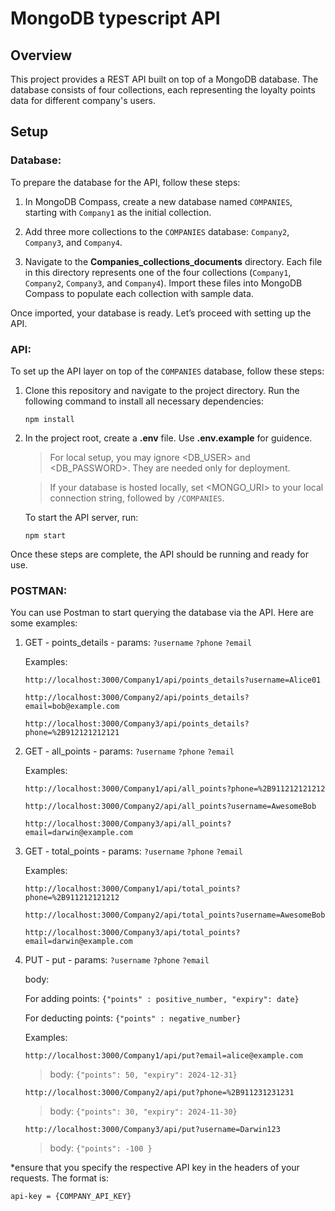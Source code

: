 # MongoDB typescript API
## Overview
This project provides a REST API built on top of a MongoDB database. The database consists of four collections, each representing the loyalty points data for different company's users.

## Setup
### Database:
To prepare the database for the API, follow these steps:

1) In MongoDB Compass, create a new database named `COMPANIES`, starting with `Company1` as the initial collection.


2) Add three more collections to the `COMPANIES` database: `Company2`, `Company3`, and `Company4`.

3) Navigate to the **Companies_collections_documents** directory. Each file in this directory represents one of the four collections (`Company1`, `Company2`, `Company3`, and `Company4`). Import these files into MongoDB Compass to populate each collection with sample data.

Once imported, your database is ready. Let’s proceed with setting up the API.

### API:
To set up the API layer on top of the `COMPANIES` database, follow these steps:

1) Clone this repository and navigate to the project directory. Run the following command to install all necessary dependencies:

    `npm install`    

2) In the project root, create a **.env** file. Use **.env.example** for guidence.

    > For local setup, you may ignore <DB_USER> and <DB_PASSWORD>. They are needed only for deployment.

    >If your database is hosted locally, set <MONGO_URI> to your local connection string, followed by `/COMPANIES`.

    To start the API server, run:

    `npm start`

Once these steps are complete, the API should be running and ready for use.

### POSTMAN:
You can use Postman to start querying the database via the API. Here are some examples:


1) GET - points_details - params: `?username` `?phone` `?email`

    Examples:

    `http://localhost:3000/Company1/api/points_details?username=Alice01`

    `http://localhost:3000/Company2/api/points_details?email=bob@example.com`

    `http://localhost:3000/Company3/api/points_details?phone=%2B912121212121`

2) GET - all_points - params: `?username` `?phone` `?email`

    Examples:

    `http://localhost:3000/Company1/api/all_points?phone=%2B911212121212`

    `http://localhost:3000/Company2/api/all_points?username=AwesomeBob`

    `http://localhost:3000/Company3/api/all_points?email=darwin@example.com`
    
3) GET - total_points - params: `?username` `?phone` `?email`

    Examples:

    `http://localhost:3000/Company1/api/total_points?phone=%2B911212121212`

    `http://localhost:3000/Company2/api/total_points?username=AwesomeBob`

    `http://localhost:3000/Company3/api/total_points?email=darwin@example.com`
    
4) PUT - put - params: `?username` `?phone` `?email`

    body:

    For adding points: `{"points" : positive_number, "expiry": date}`

    For deducting points: `{"points" : negative_number}`

    Examples:

    `http://localhost:3000/Company1/api/put?email=alice@example.com`

    >body: `{"points": 50, "expiry": 2024-12-31}`

    `http://localhost:3000/Company2/api/put?phone=%2B911231231231`
    
    > body: `{"points": 30, "expiry": 2024-11-30}`

    `http://localhost:3000/Company3/api/put?username=Darwin123`

    > body: `{"points": -100 }`


*ensure that you specify the respective API key in the headers of your requests. The format is:

`api-key = {COMPANY_API_KEY}`